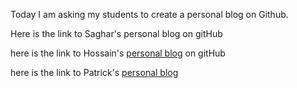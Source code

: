 Today I am asking my students to create a personal blog on Github.

Here is the link to Saghar's personal blog on gitHub

here is the link to Hossain's [personal blog](https://hshadman.github.io) on gitHub 

here is the link to Patrick's [personal blog ](https://proman0708.github.io/proman/)



